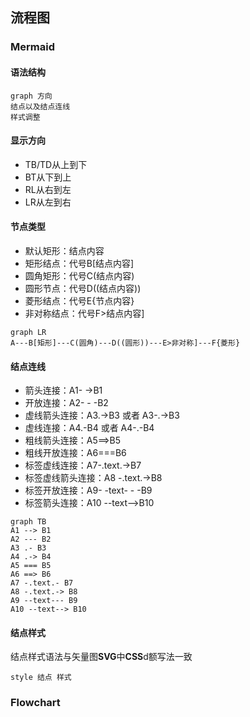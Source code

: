 





## 流程图

### Mermaid

#### 语法结构

```
graph 方向
结点以及结点连线
样式调整
```

#### 显示方向

- TB/TD从上到下
- BT从下到上
- RL从右到左
- LR从左到右

#### 节点类型

- 默认矩形：结点内容
- 矩形结点：代号B[结点内容]
- 圆角矩形：代号C(结点内容)
- 圆形节点：代号D((结点内容))
- 菱形结点：代号E{节点内容}
- 非对称结点：代号F>结点内容]

```mermaid
graph LR
A---B[矩形]---C(圆角)---D((圆形))---E>非对称]---F{菱形}

```

#### 结点连线

- 箭头连接：A1- ->B1
- 开放连接：A2- - -B2
- 虚线箭头连接：A3.->B3 或者 A3-.->B3
- 虚线连接：A4.-B4 或者 A4-.-B4
- 粗线箭头连接：A5==>B5
- 粗线开放连接：A6===B6
- 标签虚线连接：A7-.text.->B7
- 标签虚线箭头连接：A8 -.text.->B8
- 标签开放连接：A9- -text- - -B9
- 标签箭头连接：A10 --text-->B10

```mermaid
graph TB
A1 --> B1
A2 --- B2
A3 .- B3
A4 .-> B4
A5 === B5
A6 ==> B6
A7 -.text.- B7
A8 -.text.-> B8
A9 --text--- B9
A10 --text--> B10
```

#### 结点样式

结点样式语法与矢量图**SVG**中**CSS**d额写法一致

```
style 结点 样式
```

### Flowchart

